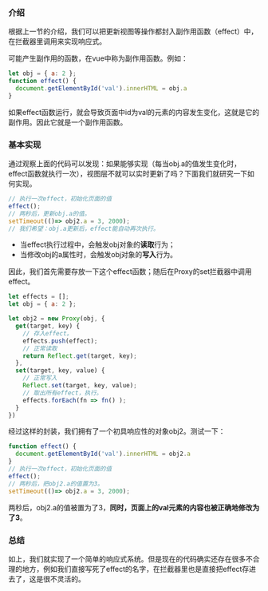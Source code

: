 ### 介绍

根据上一节的介绍，我们可以把更新视图等操作都封入副作用函数（effect）中，在拦截器里调用来实现响应式。

可能产生副作用的函数，在vue中称为副作用函数。例如：

```js
let obj = { a: 2 };
function effect() {
  document.getElementById('val').innerHTML = obj.a
}
```

如果effect函数运行，就会导致页面中id为val的元素的内容发生变化，这就是它的副作用。因此它就是一个副作用函数。

### 基本实现

通过观察上面的代码可以发现：如果能够实现（每当obj.a的值发生变化时，effect函数就执行一次），视图层不就可以实时更新了吗？下面我们就研究一下如何实现。

```js
// 执行一次effect，初始化页面的值
effect();
// 两秒后，更新obj.a的值。
setTimeout(()=> obj2.a = 3, 2000);
// 我们希望：obj.a更新后，effect能自动再次执行。
```

- 当effect执行过程中，会触发obj对象的**读取**行为；
- 当修改obj的a属性时，会触发obj对象的**写入**行为。

因此，我们首先需要存放一下这个effect函数；随后在Proxy的set拦截器中调用effect。

```js
let effects = [];
let obj = { a: 2 };

let obj2 = new Proxy(obj, {
  get(target, key) {
    // 存入effect。
    effects.push(effect);
    // 正常读取
    return Reflect.get(target, key);
  },
  set(target, key, value) {
    // 正常写入
    Reflect.set(target, key, value);
    // 取出所有effect，执行。
    effects.forEach(fn => fn() );
  }
})
```

经过这样的封装，我们拥有了一个初具响应性的对象obj2。测试一下：

```js
function effect() {
  document.getElementById('val').innerHTML = obj2.a
}
// 执行一次effect，初始化页面的值
effect();
// 两秒后，把obj2.a的值置为3。
setTimeout(()=> obj2.a = 3, 2000);
```

两秒后，obj2.a的值被置为了3，**同时，页面上的val元素的内容也被正确地修改为了3**。

### 总结

如上，我们就实现了一个简单的响应式系统。但是现在的代码确实还存在很多不合理的地方，例如我们直接写死了effect的名字，在拦截器里也是直接把effect存进去了，这是很不灵活的。